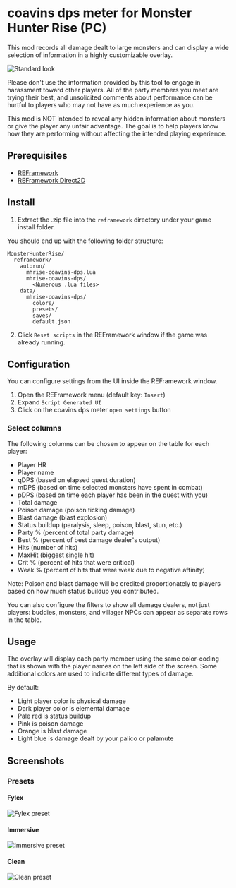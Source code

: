 # coavins dps meter for Monster Hunter Rise (PC)

This mod records all damage dealt to large monsters and can display a wide selection of information in a highly customizable overlay.

![Standard look](https://user-images.githubusercontent.com/91746207/154783176-0961a66b-aa51-4c3c-b718-73d037b84683.png)

Please don't use the information provided by this tool to engage in harassment toward other players. All of the party members you meet are trying their best, and unsolicited comments about performance can be hurtful to players who may not have as much experience as you.

This mod is NOT intended to reveal any hidden information about monsters or give the player any unfair advantage. The goal is to help players know how they are performing without affecting the intended playing experience. 

## Prerequisites

* [REFramework](https://github.com/praydog/REFramework)
* [REFramework Direct2D](https://github.com/cursey/reframework-d2d)

## Install

1. Extract the .zip file into the `reframework` directory under your game install folder.

You should end up with the following folder structure:
```
MonsterHunterRise/
  reframework/
    autorun/
      mhrise-coavins-dps.lua
      mhrise-coavins-dps/
        <Numerous .lua files>
    data/
      mhrise-coavins-dps/
        colors/
        presets/
        saves/
        default.json
```
          
2. Click `Reset scripts` in the REFramework window if the game was already running.

## Configuration

You can configure settings from the UI inside the REFramework window.

1. Open the REFramework menu (default key: `Insert`)
2. Expand `Script Generated UI`
3. Click on the coavins dps meter `open settings` button

### Select columns

The following columns can be chosen to appear on the table for each player:

* Player HR
* Player name
* qDPS (based on elapsed quest duration)
* mDPS (based on time selected monsters have spent in combat)
* pDPS (based on time each player has been in the quest with you)
* Total damage
* Poison damage (poison ticking damage)
* Blast damage (blast explosion)
* Status buildup (paralysis, sleep, poison, blast, stun, etc.)
* Party % (percent of total party damage)
* Best % (percent of best damage dealer's output)
* Hits (number of hits)
* MaxHit (biggest single hit)
* Crit % (percent of hits that were critical)
* Weak % (percent of hits that were weak due to negative affinity)

Note: Poison and blast damage will be credited proportionately to players based on how much status buildup you contributed.

You can also configure the filters to show all damage dealers, not just players: buddies, monsters, and villager NPCs can appear as separate rows in the table.

## Usage

The overlay will display each party member using the same color-coding that is shown with the player names on the left side of the screen. Some additional colors are used to indicate different types of damage.

By default:
* Light player color is physical damage
* Dark player color is elemental damage
* Pale red is status buildup
* Pink is poison damage
* Orange is blast damage
* Light blue is damage dealt by your palico or palamute

## Screenshots

### Presets

#### Fylex
![Fylex preset](https://user-images.githubusercontent.com/91746207/154783679-3d8a7107-05fd-4677-a28d-32657b43dae8.png)

#### Immersive
![Immersive preset](https://user-images.githubusercontent.com/91746207/154784291-27369bb3-bb97-4fa7-8f8e-e9d6ce179190.png)

#### Clean
![Clean preset](https://user-images.githubusercontent.com/91746207/154781422-9747faa8-16f9-4b9f-aa8c-9667c6573e51.png)
